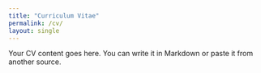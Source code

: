 ```yaml
---
title: "Curriculum Vitae"
permalink: /cv/
layout: single
---
```


Your CV content goes here. You can write it in Markdown or paste it from another source.
